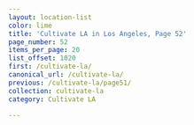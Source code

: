 ```yaml
---
layout: location-list
color: lime
title: 'Cultivate LA in Los Angeles, Page 52'
page_number: 52
items_per_page: 20
list_offset: 1020
first: /cultivate-la/
canonical_url: /cultivate-la/
previous: /cultivate-la/page51/
collection: cultivate-la
category: Cultivate LA

---
```

